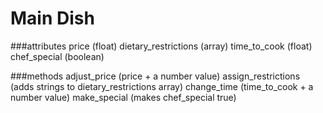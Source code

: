 # Main Dish

###attributes
price (float)
dietary_restrictions (array)
time_to_cook (float)
chef_special (boolean)

###methods
adjust_price (price + a number value)
assign_restrictions (adds strings to dietary_restrictions array)
change_time (time_to_cook + a number value)
make_special (makes chef_special true)
